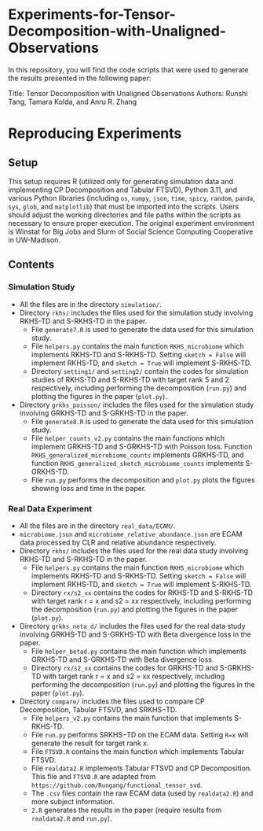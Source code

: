 # Experiments-for-Tensor-Decomposition-with-Unaligned-Observations

In this repository, you will find the code scripts that were used to generate the results presented in the following paper:

Title: Tensor Decomposition with Unaligned Observations
Authors: Runshi Tang, Tamara Kolda, and Anru R. Zhang

# Reproducing Experiments

## Setup

This setup requires R (utilized only for generating simulation data and implementing CP Decomposition and Tabular FTSVD), Python 3.11, and various Python libraries (including `os`, `numpy`, `json`, `time`, `spicy`, `random`, `panda`, `sys`, `glob`, and `matplotlib`) that must be imported into the scripts. Users should adjust the working directories and file paths within the scripts as necessary to ensure proper execution. The original experiment environment is Winstat for Big Jobs and Slurm of Social Science Computing Cooperative in UW-Madison. 

## Contents

### Simulation Study

* All the files are in the directory `simulation/`. 
* Directory `rkhs/` includes the files used for the simulation study involving RKHS-TD and S-RKHS-TD in the paper.
  - File `generate7.R` is used to generate the data used for this simulation study.  
  - File `helpers.py` contains the main function `RKHS_microbiome` which implements RKHS-TD and S-RKHS-TD. Setting `sketch = False` will implement RKHS-TD, and `sketch = True` will implement S-RKHS-TD. 
  - Directory `setting1/` and `setting2/` contain the codes for simulation studies of RKHS-TD and S-RKHS-TD with target rank 5 and 2 respectively, including performing the decomposition (`run.py`) and plotting the figures in the paper (`plot.py`). 
* Directory `grkhs_poisson/` includes the files used for the simulation study involving GRKHS-TD and S-GRKHS-TD in the paper.
  - File `generate8.R` is used to generate the data used for this simulation study.  
  - File `helper_counts_v2.py` contains the main functions which implement GRKHS-TD and S-GRKHS-TD with Poisson loss. Function `RKHS_generalized_microbiome_counts` implements GRKHS-TD, and function `RKHS_generalized_sketch_microbiome_counts` implements S-GRKHS-TD. 
  - File `run.py` performs the decomposition and `plot.py` plots the figures showing loss and time in the paper.

### Real Data Experiment

* All the files are in the directory `real_data/ECAM/`.
* `microbiome.json` and `microbiome_relative_abundance.json` are ECAM data processed by CLR and relative abundance respectively.
* Directory `rkhs/` includes the files used for the real data study involving RKHS-TD and S-RKHS-TD in the paper.
  - File `helpers.py` contains the main function `RKHS_microbiome` which implements RKHS-TD and S-RKHS-TD. Setting `sketch = False` will implement RKHS-TD, and `sketch = True` will implement S-RKHS-TD. 
  - Directory `rx/s2_xx` contains the codes for RKHS-TD and S-RKHS-TD with target rank r = x and s2 = xx respectively, including performing the decomposition (`run.py`) and plotting the figures in the paper (`plot.py`). 
* Directory `grkhs_neta_d/` includes the files used for the real data study involving GRKHS-TD and S-GRKHS-TD with Beta divergence loss in the paper.
  - File `helper_betad.py` contains the main function which implements GRKHS-TD and S-GRKHS-TD with Beta divergence loss.
  - Directory `rx/s2_xx` contains the codes for GRKHS-TD and S-GRKHS-TD with target rank r = x and s2 = xx respectively, including performing the decomposition (`run.py`) and plotting the figures in the paper (`plot.py`). 
* Directory `compare/` includes the files used to compare CP Decomposition, Tabular FTSVD, and SRKHS−TD.
  - File `helpers_v2.py` contains the main function that implements S-RKHS-TD.
  - File `run.py` performs SRKHS−TD on the ECAM data. Setting `R=x` will generate the result for target rank x. 
  - File `FTSVD.R` contains the main function which implements Tabular FTSVD.
  - File `realdata2.R` implements Tabular FTSVD and CP Decomposition. This file and `FTSVD.R` are adapted from `https://github.com/Rungang/functional_tensor_svd`.
  - The `.csv` files contain the raw ECAM data (used by `realdata2.R`) and more subject information. 
  - `2.R` generates the results in the paper (require results from `realdata2.R` and `run.py`). 
